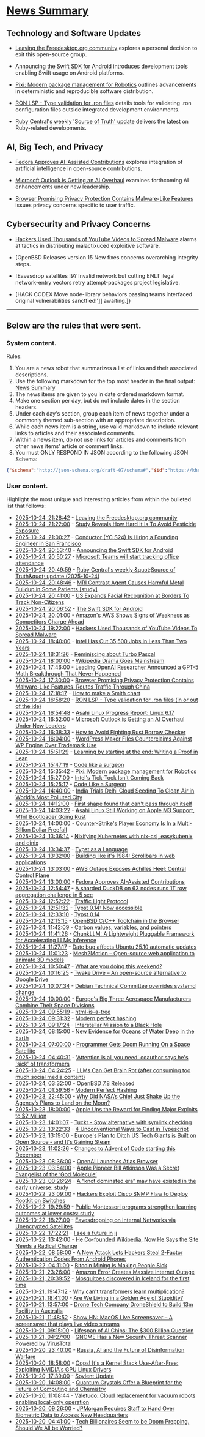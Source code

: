 # [News Summary](https://kherrick.github.io/news-summary/)

## Technology and Software Updates

* [Leaving the Freedesktop.org community](https://lobste.rs/s/7abi5d/leaving_freedesktop_org_community) explores a personal decision to exit this open-source group.

* [Announcing the Swift SDK for Android](https://lobste.rs/s/c3i9bs/announcing_swift_sdk_for_android) introduces development tools enabling Swift usage on Android platforms.

* [Pixi: Modern package management for Robotics](https://lobste.rs/s/tqsapi/pixi_modern_package_management_for) outlines advancements in deterministic and reproducible software distribution.

* [RON LSP - Type validation for .ron files](https://lobste.rs/s/bcalw3/ron_lsp_type_validation_for_ron_files_out) details tools for validating .ron configuration files outside integrated development environments.

* [Ruby Central's weekly 'Source of Truth' update](https://lobste.rs/s/os6vg2/ruby_central_s_weekly_source_truth_update) delivers the latest on Ruby-related developments.

## AI, Big Tech, and Privacy

* [Fedora Approves AI-Assisted Contributions](https://developers.slashdot.org/story/25/10/23/2138252/fedora-approves-ai-assisted-contributions) explores integration of artificial intelligence in open-source contributions.

* [Microsoft Outlook is Getting an AI Overhaul](https://it.slashdot.org/story/25/10/24/1652239/microsoft-outlook-is-getting-an-ai-overhaul-under-new-leaders) examines forthcoming AI enhancements under new leadership.

* [Browser Promising Privacy Protection Contains Malware-Like Features](https://tech.slashdot.org/story/25/10/24/1727228/browser-promising-privacy-protection-contains-malware-like-features-routes-traffic-through-china) issues privacy concerns specific to user traffic.

## Cybersecurity and Privacy Concerns

* [Hackers Used Thousands of YouTube Videos to Spread Malware](https://news.slashdot.org/story/25/10/24/1814214/hackers-used-thousands-of-youtube-videos-to-spread-malware?utm_source=rss1.0mainlinkanon&amp;utm_medium=feed) alarms at tactics in distributing malactixuced exploitive software.

* [OpenBSD Releases version 15 New fixes concerns overarching integrity steps.

* [Eavesdrop satellites !9? Invalid network but cutting ENLT ilegal network-entry vectors retry attempt-packages project legislative.

* [HACK CODEX Move node-library behaviors passing teams interfaced original vulnerabilities sanctfied!']] awaiting.]}

---

## Below are the rules that were sent.

### System content.

Rules:

1. You are a news robot that summarizes a list of links and their associated descriptions.
2. Use the following markdown for the top most header in the final output: [News Summary](https://kherrick.github.io/news-summary/)
3. The news items are given to you in date ordered markdown format.
4. Make one section per day, but do not include dates in the section headers.
5. Under each day's section, group each item of news together under a commonly themed sub-section with an appropriate description.
6. While each news item is a string, use valid markdown to include relevant links to articles and their associated comments.
7. Within a news item, do not use links for articles and comments from other news items' article or comment links.
8. You must ONLY RESPOND IN JSON according to the following JSON Schema:

```json
{"$schema":"http://json-schema.org/draft-07/schema#","$id":"https://kherrick.github.io/news-summary/news-summary-schema.json","type":"object","properties":{"heading":{"type":"string"},"sections":{"type":"array","items":{"type":"object","properties":{"title":{"type":"string"},"newsItems":{"type":"array","items":{"type":"string"},"minItems":1}},"required":["title","newsItems"]},"minItems":1}},"required":["heading","sections"]}
```

### User content.

Highlight the most unique and interesting articles from within the bulleted list that follows:

* [2025-10-24, 21:28:42](https://lobste.rs/s/7abi5d/leaving_freedesktop_org_community) - [Leaving the Freedesktop.org community](https://vt.social/@lina/115431232807081648)
* [2025-10-24, 21:22:00](https://science.slashdot.org/story/25/10/24/191222/study-reveals-how-hard-it-is-to-avoid-pesticide-exposure?utm_source=rss1.0mainlinkanon&amp;utm_medium=feed) - [Study Reveals How Hard It Is To Avoid Pesticide Exposure](https://science.slashdot.org/story/25/10/24/191222/study-reveals-how-hard-it-is-to-avoid-pesticide-exposure?utm_source=rss1.0mainlinkanon&amp;utm_medium=feed)
* [2025-10-24, 21:00:27](https://news.ycombinator.com/item?id=45699023) - [Conductor (YC S24) Is Hiring a Founding Engineer in San Francisco](https://www.ycombinator.com/companies/conductor/jobs/MYjJzBV-founding-engineer)
* [2025-10-24, 20:53:40](https://lobste.rs/s/c3i9bs/announcing_swift_sdk_for_android) - [Announcing the Swift SDK for Android](https://www.swift.org/blog/nightly-swift-sdk-for-android/)
* [2025-10-24, 20:50:27](https://news.ycombinator.com/item?id=45698930) - [Microsoft Teams will start tracking office attendance](https://www.tomsguide.com/computing/office-software/microsoft-teams-will-start-snitching-to-your-boss-when-youre-not-in-the-office-and-this-update-is-coming-in-december)
* [2025-10-24, 20:49:59](https://lobste.rs/s/os6vg2/ruby_central_s_weekly_source_truth_update) - [Ruby Central&apos;s weekly \&quot;Source of Truth\&quot; update (2025-10-24)](https://rubycentral.org/news/source-of-truth-update-friday-october-24-2025/)
* [2025-10-24, 20:48:46](https://news.ycombinator.com/item?id=45698909) - [MRI Contrast Agent Causes Harmful Metal Buildup in Some Patients [study]](https://www.ormanager.com/briefs/study-mri-contrast-agent-causes-harmful-metal-buildup-in-some-patients/)
* [2025-10-24, 20:41:00](https://news.slashdot.org/story/25/10/24/1835203/us-expands-facial-recognition-at-borders-to-track-non-citizens?utm_source=rss1.0mainlinkanon&amp;utm_medium=feed) - [US Expands Facial Recognition at Borders To Track Non-Citizens](https://news.slashdot.org/story/25/10/24/1835203/us-expands-facial-recognition-at-borders-to-track-non-citizens?utm_source=rss1.0mainlinkanon&amp;utm_medium=feed)
* [2025-10-24, 20:06:52](https://news.ycombinator.com/item?id=45698570) - [The Swift SDK for Android](https://www.swift.org/blog/nightly-swift-sdk-for-android/)
* [2025-10-24, 20:01:00](https://slashdot.org/story/25/10/24/1830258/amazons-aws-shows-signs-of-weakness-as-competitors-charge-ahead?utm_source=rss1.0mainlinkanon&amp;utm_medium=feed) - [Amazon&apos;s AWS Shows Signs of Weakness as Competitors Charge Ahead](https://slashdot.org/story/25/10/24/1830258/amazons-aws-shows-signs-of-weakness-as-competitors-charge-ahead?utm_source=rss1.0mainlinkanon&amp;utm_medium=feed)
* [2025-10-24, 19:22:00](https://news.slashdot.org/story/25/10/24/1814214/hackers-used-thousands-of-youtube-videos-to-spread-malware?utm_source=rss1.0mainlinkanon&amp;utm_medium=feed) - [Hackers Used Thousands of YouTube Videos To Spread Malware](https://news.slashdot.org/story/25/10/24/1814214/hackers-used-thousands-of-youtube-videos-to-spread-malware?utm_source=rss1.0mainlinkanon&amp;utm_medium=feed)
* [2025-10-24, 18:40:00](https://slashdot.org/story/25/10/24/185247/intel-has-cut-35500-jobs-in-less-than-two-years?utm_source=rss1.0mainlinkanon&amp;utm_medium=feed) - [Intel Has Cut 35,500 Jobs in Less Than Two Years](https://slashdot.org/story/25/10/24/185247/intel-has-cut-35500-jobs-in-less-than-two-years?utm_source=rss1.0mainlinkanon&amp;utm_medium=feed)
* [2025-10-24, 18:31:26](https://lobste.rs/s/ynil95/reminiscing_about_turbo_pascal) - [Reminiscing about Turbo Pascal](https://ilearnt.com/blog/turbopascalvideo/)
* [2025-10-24, 18:00:00](https://news.slashdot.org/story/25/10/24/1753249/wikipedia-drama-goes-mainstream?utm_source=rss1.0mainlinkanon&amp;utm_medium=feed) - [Wikipedia Drama Goes Mainstream](https://news.slashdot.org/story/25/10/24/1753249/wikipedia-drama-goes-mainstream?utm_source=rss1.0mainlinkanon&amp;utm_medium=feed)
* [2025-10-24, 17:46:00](https://soylentnews.org/article.pl?sid=25/10/23/0958229&amp;from=rss) - [Leading OpenAI Researcher Announced a GPT-5 Math Breakthrough That Never Happened](https://soylentnews.org/article.pl?sid=25/10/23/0958229&amp;from=rss)
* [2025-10-24, 17:30:00](https://tech.slashdot.org/story/25/10/24/1727228/browser-promising-privacy-protection-contains-malware-like-features-routes-traffic-through-china?utm_source=rss1.0mainlinkanon&amp;utm_medium=feed) - [Browser Promising Privacy Protection Contains Malware-Like Features, Routes Traffic Through China](https://tech.slashdot.org/story/25/10/24/1727228/browser-promising-privacy-protection-contains-malware-like-features-routes-traffic-through-china?utm_source=rss1.0mainlinkanon&amp;utm_medium=feed)
* [2025-10-24, 17:18:17](https://news.ycombinator.com/item?id=45696838) - [How to make a Smith chart](https://www.johndcook.com/blog/2025/10/23/smith-chart/)
* [2025-10-24, 16:58:20](https://lobste.rs/s/bcalw3/ron_lsp_type_validation_for_ron_files_out) - [RON LSP - Type validation for .ron files (in or out of the ide)](https://github.com/jasonjmcghee/ron-lsp)
* [2025-10-24, 16:54:48](https://lobste.rs/s/r1tvik/asahi_linux_progress_report_linux_6_17) - [Asahi Linux Progress Report: Linux 6.17](https://asahilinux.org/2025/10/progress-report-6-17/)
* [2025-10-24, 16:52:00](https://it.slashdot.org/story/25/10/24/1652239/microsoft-outlook-is-getting-an-ai-overhaul-under-new-leaders?utm_source=rss1.0mainlinkanon&amp;utm_medium=feed) - [Microsoft Outlook is Getting an AI Overhaul Under New Leaders](https://it.slashdot.org/story/25/10/24/1652239/microsoft-outlook-is-getting-an-ai-overhaul-under-new-leaders?utm_source=rss1.0mainlinkanon&amp;utm_medium=feed)
* [2025-10-24, 16:38:33](https://lobste.rs/s/cnhjj2/how_avoid_fighting_rust_borrow_checker) - [How to Avoid Fighting Rust Borrow Checker](https://qouteall.fun/qouteall-blog/2025/How%20to%20Avoid%20Fighting%20Rust%20Borrow%20Checker#contagious-borrow-issue)
* [2025-10-24, 16:04:00](https://yro.slashdot.org/story/25/10/24/1552249/wordpress-maker-files-counterclaims-against-wp-engine-over-trademark-use?utm_source=rss1.0mainlinkanon&amp;utm_medium=feed) - [WordPress Maker Files Counterclaims Against WP Engine Over Trademark Use](https://yro.slashdot.org/story/25/10/24/1552249/wordpress-maker-files-counterclaims-against-wp-engine-over-trademark-use?utm_source=rss1.0mainlinkanon&amp;utm_medium=feed)
* [2025-10-24, 15:51:29](https://lobste.rs/s/4exekd/learning_by_starting_at_end_writing_proof) - [Learning by starting at the end: Writing a Proof in Lean](https://interjectedfuture.com/the-best-way-to-learn-might-be-starting-at-the-end/)
* [2025-10-24, 15:47:19](https://lobste.rs/s/bl8pns/code_like_surgeon) - [Code like a surgeon](https://www.geoffreylitt.com/2025/10/24/code-like-a-surgeon)
* [2025-10-24, 15:35:42](https://lobste.rs/s/tqsapi/pixi_modern_package_management_for) - [Pixi: Modern package management for Robotics](https://prefix.dev/blog/reproducible-package-management-for-robotics)
* [2025-10-24, 15:27:00](https://slashdot.org/story/25/10/24/1527235/intels-tick-tock-isnt-coming-back?utm_source=rss1.0mainlinkanon&amp;utm_medium=feed) - [Intel&apos;s Tick-Tock Isn&apos;t Coming Back](https://slashdot.org/story/25/10/24/1527235/intels-tick-tock-isnt-coming-back?utm_source=rss1.0mainlinkanon&amp;utm_medium=feed)
* [2025-10-24, 15:25:17](https://news.ycombinator.com/item?id=45695621) - [Code Like a Surgeon](https://www.geoffreylitt.com/2025/10/24/code-like-a-surgeon)
* [2025-10-24, 14:40:00](https://news.slashdot.org/story/25/10/24/1415248/india-trials-delhi-cloud-seeding-to-clean-air-in-worlds-most-polluted-city?utm_source=rss1.0mainlinkanon&amp;utm_medium=feed) - [India Trials Delhi Cloud Seeding To Clean Air in World&apos;s Most Polluted City](https://news.slashdot.org/story/25/10/24/1415248/india-trials-delhi-cloud-seeding-to-clean-air-in-worlds-most-polluted-city?utm_source=rss1.0mainlinkanon&amp;utm_medium=feed)
* [2025-10-24, 14:12:00](https://news.ycombinator.com/item?id=45694856) - [First shape found that can&apos;t pass through itself](https://www.quantamagazine.org/first-shape-found-that-cant-pass-through-itself-20251024/)
* [2025-10-24, 14:03:22](https://news.ycombinator.com/item?id=45694767) - [Asahi Linux Still Working on Apple M3 Support, M1n1 Bootloader Going Rust](https://www.phoronix.com/news/Asahi-Linux-M3-m1n1-Update)
* [2025-10-24, 14:00:00](https://games.slashdot.org/story/25/10/24/1352255/counter-strikes-player-economy-is-in-a-multi-billion-dollar-freefall?utm_source=rss1.0mainlinkanon&amp;utm_medium=feed) - [Counter-Strike&apos;s Player Economy Is In a Multi-Billion Dollar Freefall](https://games.slashdot.org/story/25/10/24/1352255/counter-strikes-player-economy-is-in-a-multi-billion-dollar-freefall?utm_source=rss1.0mainlinkanon&amp;utm_medium=feed)
* [2025-10-24, 13:36:14](https://lobste.rs/s/mirlh5/nixifying_kubernetes_with_nix_csi) - [Nixifying Kubernetes with nix-csi, easykubenix and dinix](https://discourse.nixos.org/t/nixifying-kubernetes-with-nix-csi-easykubenix-and-dinix/70899)
* [2025-10-24, 13:34:37](https://lobste.rs/s/magetk/typst_as_language) - [Typst as a Language](https://justinpombrio.net/2024/11/30/typst.html)
* [2025-10-24, 13:32:00](https://lobste.rs/s/pbsq49/building_like_it_s_1984_scrollbars_web) - [Building like it&apos;s 1984: Scrollbars in web applications](https://web.archive.org/web/20250110081649/https://height.app/blog/scrollbars-in-web-applications)
* [2025-10-24, 13:03:00](https://soylentnews.org/article.pl?sid=25/10/23/0954231&amp;from=rss) - [AWS Outage Exposes Achilles Heel: Central Control Plane](https://soylentnews.org/article.pl?sid=25/10/23/0954231&amp;from=rss)
* [2025-10-24, 13:00:00](https://developers.slashdot.org/story/25/10/23/2138252/fedora-approves-ai-assisted-contributions?utm_source=rss1.0mainlinkanon&amp;utm_medium=feed) - [Fedora Approves AI-Assisted Contributions](https://developers.slashdot.org/story/25/10/23/2138252/fedora-approves-ai-assisted-contributions?utm_source=rss1.0mainlinkanon&amp;utm_medium=feed)
* [2025-10-24, 12:54:47](https://news.ycombinator.com/item?id=45694122) - [A sharded DuckDB on 63 nodes runs 1T row aggregation challenge in 5 sec](https://gizmodata.com/blog/gizmoedge-one-trillion-row-challenge)
* [2025-10-24, 12:52:22](https://news.ycombinator.com/item?id=45694111) - [Traffic Light Protocol](https://www.first.org/tlp/)
* [2025-10-24, 12:51:32](https://lobste.rs/s/ea6dik/typst_0_14_now_accessible) - [Typst 0.14: Now accessible](https://typst.app/blog/2025/typst-0.14/)
* [2025-10-24, 12:33:10](https://news.ycombinator.com/item?id=45693978) - [Typst 0.14](https://typst.app/blog/2025/typst-0.14/)
* [2025-10-24, 12:15:15](https://lobste.rs/s/upo1ev/openbsd_c_c_toolchain_browser) - [OpenBSD C/C++ Toolchain in the Browser](https://openbsd.llvm.moe/)
* [2025-10-24, 11:42:09](https://lobste.rs/s/itk2l2/carbon_values_variables_pointers) - [Carbon values, variables, and pointers](https://github.com/carbon-language/carbon-lang/blob/trunk/docs/design/values.md)
* [2025-10-24, 11:41:26](https://news.ycombinator.com/item?id=45693591) - [ChunkLLM: A Lightweight Pluggable Framework for Accelerating LLMs Inference](https://arxiv.org/abs/2510.02361)
* [2025-10-24, 11:27:17](https://lobste.rs/s/bd3leb/date_bug_affects_ubuntu_25_10_automatic) - [Date bug affects Ubuntu 25.10 automatic updates](https://lwn.net/Articles/1043103/)
* [2025-10-24, 11:01:23](https://news.ycombinator.com/item?id=45693325) - [Mesh2Motion – Open-source web application to animate 3D models](https://mesh2motion.org/)
* [2025-10-24, 10:50:47](https://lobste.rs/s/fmazqz/what_are_you_doing_this_weekend) - [What are you doing this weekend?](https://lobste.rs/s/fmazqz/what_are_you_doing_this_weekend)
* [2025-10-24, 10:16:25](https://news.ycombinator.com/item?id=45692984) - [Twake Drive – An open-source alternative to Google Drive](https://github.com/linagora/twake-drive)
* [2025-10-24, 10:07:34](https://news.ycombinator.com/item?id=45692915) - [Debian Technical Committee overrides systemd change](https://lwn.net/Articles/1041316/)
* [2025-10-24, 10:00:00](https://science.slashdot.org/story/25/10/23/228232/europes-big-three-aerospace-manufacturers-combine-their-space-divisions?utm_source=rss1.0mainlinkanon&amp;utm_medium=feed) - [Europe&apos;s Big Three Aerospace Manufacturers Combine Their Space Divisions](https://science.slashdot.org/story/25/10/23/228232/europes-big-three-aerospace-manufacturers-combine-their-space-divisions?utm_source=rss1.0mainlinkanon&amp;utm_medium=feed)
* [2025-10-24, 09:55:19](https://lobste.rs/s/rpgncc/html_is_tree) - [html-is-a-tree](https://glfmn.io/posts/html-is-a-tree/)
* [2025-10-24, 09:31:32](https://lobste.rs/s/i33fks/modern_perfect_hashing) - [Modern perfect hashing](https://blog.sesse.net/blog/tech/2025-10-23-21-23_modern_perfect_hashing.html)
* [2025-10-24, 09:17:24](https://news.ycombinator.com/item?id=45692585) - [Interstellar Mission to a Black Hole](https://www.centauri-dreams.org/2025/10/23/interstellar-mission-to-a-black-hole/)
* [2025-10-24, 08:15:00](https://soylentnews.org/article.pl?sid=25/10/23/0943213&amp;from=rss) - [New Evidence for Oceans of Water Deep in the Earth](https://soylentnews.org/article.pl?sid=25/10/23/0943213&amp;from=rss)
* [2025-10-24, 07:00:00](https://games.slashdot.org/story/25/10/23/2128244/programmer-gets-doom-running-on-a-space-satellite?utm_source=rss1.0mainlinkanon&amp;utm_medium=feed) - [Programmer Gets Doom Running On a Space Satellite](https://games.slashdot.org/story/25/10/23/2128244/programmer-gets-doom-running-on-a-space-satellite?utm_source=rss1.0mainlinkanon&amp;utm_medium=feed)
* [2025-10-24, 04:40:31](https://news.ycombinator.com/item?id=45690840) - [&apos;Attention is all you need&apos; coauthor says he&apos;s &apos;sick&apos; of transformers](https://venturebeat.com/ai/sakana-ais-cto-says-hes-absolutely-sick-of-transformers-the-tech-that-powers)
* [2025-10-24, 04:24:25](https://lobste.rs/s/raqwxt/llms_can_get_brain_rot_after_consuming_too) - [LLMs Can Get Brain Rot (after consuming too much social media content)](https://llm-brain-rot.github.io/)
* [2025-10-24, 03:32:00](https://soylentnews.org/article.pl?sid=25/10/23/0934206&amp;from=rss) - [OpenBSD 7.8 Released](https://soylentnews.org/article.pl?sid=25/10/23/0934206&amp;from=rss)
* [2025-10-24, 01:59:56](https://news.ycombinator.com/item?id=45689905) - [Modern Perfect Hashing](https://blog.sesse.net/blog/tech/2025-10-23-21-23_modern_perfect_hashing.html)
* [2025-10-23, 22:45:00](https://soylentnews.org/article.pl?sid=25/10/23/0020211&amp;from=rss) - [Why Did NASA’s Chief Just Shake Up the Agency’s Plans to Land on the Moon?](https://soylentnews.org/article.pl?sid=25/10/23/0020211&amp;from=rss)
* [2025-10-23, 18:00:00](https://soylentnews.org/article.pl?sid=25/10/23/0012248&amp;from=rss) - [Apple Ups the Reward for Finding Major Exploits to $2 Million](https://soylentnews.org/article.pl?sid=25/10/23/0012248&amp;from=rss)
* [2025-10-23, 14:01:07](https://lobste.rs/s/jt4wzq/tuckr_stow_alternative_with_symlink) - [Tuckr - Stow alternative with symlink checking](https://github.com/RaphGL/Tuckr)
* [2025-10-23, 13:22:33](https://lobste.rs/s/hnwmii/4_unconventional_ways_cast_typescript) - [4 Unconventional Ways to Cast in Typescript](https://wolfgirl.dev/blog/2025-10-22-4-unconventional-ways-to-cast-in-typescript/)
* [2025-10-23, 13:19:00](https://soylentnews.org/article.pl?sid=25/10/22/126221&amp;from=rss) - [Europe&apos;s Plan to Ditch US Tech Giants is Built on Open Source - and It&apos;s Gaining Steam](https://soylentnews.org/article.pl?sid=25/10/22/126221&amp;from=rss)
* [2025-10-23, 11:02:26](https://lobste.rs/s/zlvvd2/changes_advent_code_starting_this) - [Changes to Advent of Code starting this December](https://www.reddit.com/r/adventofcode/comments/1ocwh04/changes_to_advent_of_code_starting_this_december/)
* [2025-10-23, 08:36:00](https://soylentnews.org/article.pl?sid=25/10/22/0317230&amp;from=rss) - [OpenAI Launches Atlas Browser](https://soylentnews.org/article.pl?sid=25/10/22/0317230&amp;from=rss)
* [2025-10-23, 03:54:00](https://soylentnews.org/article.pl?sid=25/10/22/0311232&amp;from=rss) - [Apple Pioneer Bill Atkinson Was a Secret Evangelist of the ‘God Molecule’](https://soylentnews.org/article.pl?sid=25/10/22/0311232&amp;from=rss)
* [2025-10-23, 00:26:24](https://news.ycombinator.com/item?id=45676841) - [A “knot dominated era” may have existed in the early universe: study](https://phys.org/news/2025-10-key-universe-1800s-idea-science.html)
* [2025-10-22, 23:09:00](https://soylentnews.org/article.pl?sid=25/10/22/032220&amp;from=rss) - [Hackers Exploit Cisco SNMP Flaw to Deploy Rootkit on Switches](https://soylentnews.org/article.pl?sid=25/10/22/032220&amp;from=rss)
* [2025-10-22, 19:29:59](https://news.ycombinator.com/item?id=45674002) - [Public Montessori programs strengthen learning outcomes at lower costs: study](https://phys.org/news/2025-10-national-montessori-early-outcomes-sharply.html)
* [2025-10-22, 18:27:00](https://soylentnews.org/article.pl?sid=25/10/21/1918224&amp;from=rss) - [Eavesdropping on Internal Networks via Unencrypted Satellites](https://soylentnews.org/article.pl?sid=25/10/21/1918224&amp;from=rss)
* [2025-10-22, 17:22:21](https://lobste.rs/s/ghdv6w/i_see_future_jj) - [I see a future in jj](https://steveklabnik.com/writing/i-see-a-future-in-jj/)
* [2025-10-22, 13:42:00](https://soylentnews.org/article.pl?sid=25/10/21/198229&amp;from=rss) - [He Co-founded Wikipedia, Now He Says the Site Needs a Radical Change](https://soylentnews.org/article.pl?sid=25/10/21/198229&amp;from=rss)
* [2025-10-22, 08:58:00](https://soylentnews.org/article.pl?sid=25/10/21/1229253&amp;from=rss) - [A New Attack Lets Hackers Steal 2-Factor Authentication Codes From Android Phones](https://soylentnews.org/article.pl?sid=25/10/21/1229253&amp;from=rss)
* [2025-10-22, 04:11:00](https://soylentnews.org/article.pl?sid=25/10/21/1223202&amp;from=rss) - [Bitcoin Mining is Making People Sick](https://soylentnews.org/article.pl?sid=25/10/21/1223202&amp;from=rss)
* [2025-10-21, 23:26:00](https://soylentnews.org/article.pl?sid=25/10/21/1218221&amp;from=rss) - [Amazon Error Creates Massive Internet Outage](https://soylentnews.org/article.pl?sid=25/10/21/1218221&amp;from=rss)
* [2025-10-21, 20:39:52](https://news.ycombinator.com/item?id=45661399) - [Mosquitoes discovered in Iceland for the first time](https://www.cnn.com/2025/10/21/climate/iceland-mosquito-discovery)
* [2025-10-21, 19:47:12](https://news.ycombinator.com/item?id=45660753) - [Why can&apos;t transformers learn multiplication?](https://arxiv.org/abs/2510.00184)
* [2025-10-21, 18:41:00](https://soylentnews.org/article.pl?sid=25/10/20/2129245&amp;from=rss) - [Are We Living in a Golden Age of Stupidity?](https://soylentnews.org/article.pl?sid=25/10/20/2129245&amp;from=rss)
* [2025-10-21, 13:57:00](https://soylentnews.org/article.pl?sid=25/10/20/1245230&amp;from=rss) - [Drone Tech Company DroneShield to Build 13m Facility in Australia](https://soylentnews.org/article.pl?sid=25/10/20/1245230&amp;from=rss)
* [2025-10-21, 11:48:52](https://news.ycombinator.com/item?id=45654708) - [Show HN: MacOS Live Screensaver – A screensaver that plays live video streams](https://github.com/hauxir/macos-live-screensaver)
* [2025-10-21, 09:15:00](https://soylentnews.org/article.pl?sid=25/10/20/1236216&amp;from=rss) - [Lifespan of AI Chips: The $300 Billion Question](https://soylentnews.org/article.pl?sid=25/10/20/1236216&amp;from=rss)
* [2025-10-21, 04:27:00](https://soylentnews.org/article.pl?sid=25/10/20/1229240&amp;from=rss) - [GNOME Has a New Security Threat Scanner Powered by VirusTotal](https://soylentnews.org/article.pl?sid=25/10/20/1229240&amp;from=rss)
* [2025-10-20, 23:40:00](https://soylentnews.org/article.pl?sid=25/10/20/0111228&amp;from=rss) - [Russia, AI and the Future of Disinformation Warfare](https://soylentnews.org/article.pl?sid=25/10/20/0111228&amp;from=rss)
* [2025-10-20, 18:58:00](https://soylentnews.org/article.pl?sid=25/10/18/1822203&amp;from=rss) - [Oops! It&apos;s a Kernel Stack Use-After-Free: Exploiting NVIDIA&apos;s GPU Linux Drivers](https://soylentnews.org/article.pl?sid=25/10/18/1822203&amp;from=rss)
* [2025-10-20, 17:39:00](https://soylentnews.org/meta/article.pl?sid=25/10/20/098210&amp;from=rss) - [Soylent Update](https://soylentnews.org/meta/article.pl?sid=25/10/20/098210&amp;from=rss)
* [2025-10-20, 14:08:00](https://soylentnews.org/article.pl?sid=25/10/18/180239&amp;from=rss) - [Quantum Crystals Offer a Blueprint for the Future of Computing and Chemistry](https://soylentnews.org/article.pl?sid=25/10/18/180239&amp;from=rss)
* [2025-10-20, 11:08:44](https://news.ycombinator.com/item?id=45642571) - [Valetudo: Cloud replacement for vacuum robots enabling local-only operation](https://valetudo.cloud/)
* [2025-10-20, 09:26:00](https://soylentnews.org/article.pl?sid=25/10/18/1749235&amp;from=rss) - [JPMorgan Requires Staff to Hand Over Biometric Data to Access New Headquarters](https://soylentnews.org/article.pl?sid=25/10/18/1749235&amp;from=rss)
* [2025-10-20, 04:41:00](https://soylentnews.org/article.pl?sid=25/10/16/1551203&amp;from=rss) - [Tech Billionaires Seem to be Doom Prepping. Should We All be Worried?](https://soylentnews.org/article.pl?sid=25/10/16/1551203&amp;from=rss)

